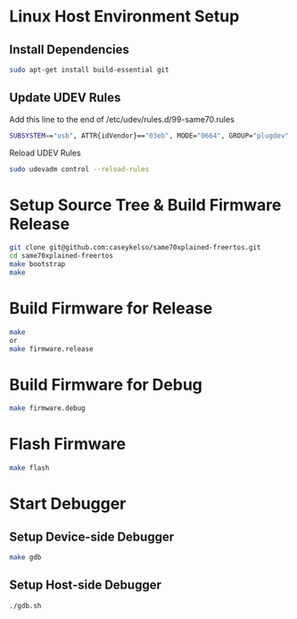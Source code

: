 # Linux Host Environment Setup
## Install Dependencies
```bash
sudo apt-get install build-essential git
```

## Update UDEV Rules
Add this line to the end of /etc/udev/rules.d/99-same70.rules
```bash
SUBSYSTEM=="usb", ATTR{idVendor}=="03eb", MODE="0664", GROUP="plugdev"
```

Reload UDEV Rules
```bash
sudo udevadm control --reload-rules
```


# Setup Source Tree & Build Firmware Release
```bash
git clone git@github.com:caseykelso/same70xplained-freertos.git
cd same70xplained-freertos
make bootstrap
make
```

# Build Firmware for Release
```bash
make
or
make firmware.release
```

# Build Firmware for Debug
```bash
make firmware.debug
```

# Flash Firmware
```bash
make flash
```

# Start Debugger
## Setup Device-side Debugger
```bash
make gdb
```

## Setup Host-side Debugger
```bash
./gdb.sh
````


